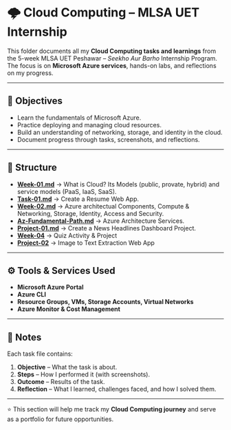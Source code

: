 # 🌩️ Cloud Computing – MLSA UET Internship  

This folder documents all my **Cloud Computing tasks and learnings** from the 5-week MLSA UET Peshawar – *Seekho Aur Barho* Internship Program.  
The focus is on **Microsoft Azure services**, hands-on labs, and reflections on my progress.  

---

## 📌 Objectives
- Learn the fundamentals of Microsoft Azure.
- Practice deploying and managing cloud resources.
- Build an understanding of networking, storage, and identity in the cloud.
- Document progress through tasks, screenshots, and reflections.

---

## 📂 Structure
- [**Week-01.md**](https://github.com/malaikatariq/MLSA-UET-Internship/blob/main/Cloud-Computing/Week-01/week-01.md) → What is Cloud? Its Models (public, provate, hybrid) and service models (PaaS, IaaS, SaaS).
- [**Task-01.md**](https://github.com/malaikatariq/MLSA-UET-Internship/blob/main/Cloud-Computing/Week-01/task-01.md) → Create a Resume Web App.
- [**Week-02.md**](https://github.com/malaikatariq/MLSA-UET-Internship/blob/main/Cloud-Computing/Week-02/week-02.md) → Azure architectual Components, Compute & Networking, Storage, Identity, Access and Security.
- [**Az-Fundamental-Path.md**](https://github.com/malaikatariq/MLSA-UET-Internship/blob/main/Cloud-Computing/Week-01/task-01.md) → Azure Architecture Services.
- [**Project-01.md**](https://github.com/malaikatariq/MLSA-UET-Internship/blob/main/Cloud-Computing/Week-02/Project-01/project-01.md) → Create a News Headlines Dashboard Project.
- [**Week-04**](https://github.com/malaikatariq/MLSA-UET-Internship/blob/main/Cloud-Computing/Week-04/week-04.md) → Quiz Activity & Project
- [**Project-02**](https://github.com/malaikatariq/MLSA-UET-Internship/tree/main/Cloud-Computing/Week-04/Project-02) → Image to Text Extraction Web App
  
---

## ⚙️ Tools & Services Used
- **Microsoft Azure Portal**  
- **Azure CLI**  
- **Resource Groups, VMs, Storage Accounts, Virtual Networks**  
- **Azure Monitor & Cost Management**  

---

## 📝 Notes
Each task file contains:  
1. **Objective** – What the task is about.  
2. **Steps** – How I performed it (with screenshots).  
3. **Outcome** – Results of the task.  
4. **Reflection** – What I learned, challenges faced, and how I solved them.  

---

⭐ This section will help me track my **Cloud Computing journey** and serve as a portfolio for future opportunities.  
